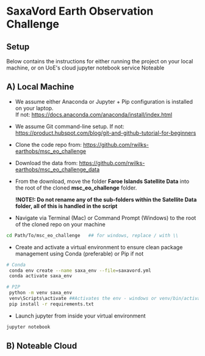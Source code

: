 
# SaxaVord Earth Observation Challenge

## Setup

Below contains the instructions for either running the project on your local machine, or on UoE's cloud jupyter notebook service Noteable

## A) Local Machine

* We assume either Anaconda or Jupyter + Pip configuration is installed on your laptop.  
  If not: https://docs.anaconda.com/anaconda/install/index.html

* We assume Git command-line setup.
  If not: https://product.hubspot.com/blog/git-and-github-tutorial-for-beginners

* Clone the code repo from: https://github.com/rwilks-earthobs/msc_eo_challenge

* Download the data from: https://github.com/rwilks-earthobs/msc_eo_challenge_data

* From the download, move the folder **Faroe Islands Satellite Data** into the root of the cloned **msc_eo_challenge** folder. 

    **!NOTE!: Do not rename any of the sub-folders within the Satellite Data folder, all of this is handled in the script**

* Navigate via Terminal (Mac) or Command Prompt (Windows) to the root of the cloned repo on your machine
```bash
cd Path/To/msc_eo_challenge   ## for windows, replace / with \\
```

* Create and activate a virtual environment to ensure clean package management using Conda (preferable) or Pip if not
```bash
# Conda
 conda env create --name saxa_env --file=saxavord.yml
 conda activate saxa_env
```
```bash
# PIP
 python -m venv saxa_env
 venv\Scripts\activate ##Activates the env - windows or venv/bin/activate for Mac
 pip install -r requirements.txt

```
* Launch jupyter from inside your virtual environment
```bash
jupyter notebook
```


## B) Noteable Cloud 
